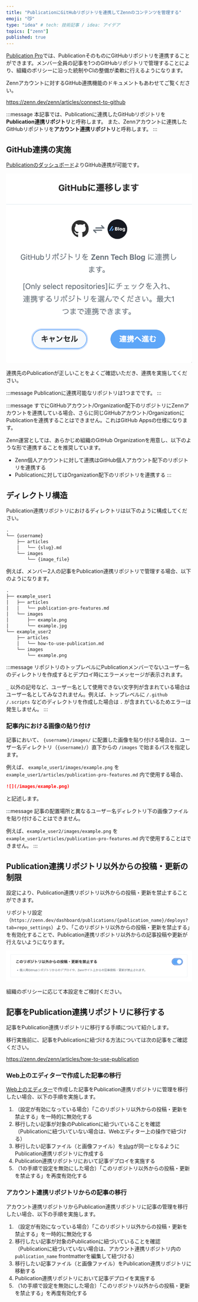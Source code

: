 ```yaml
---
title: "PublicationにGitHubリポジトリを連携してZennのコンテンツを管理する"
emoji: "😼"
type: "idea" # tech: 技術記事 / idea: アイデア
topics: ["zenn"]
published: true
---
```


[Publication Pro](https://zenn.dev/zenn/articles/publication-pro-features)では、PublicationそのものにGitHubリポジトリを連携することができます。メンバー全員の記事を1つのGitHubリポジトリで管理することにより、組織のポリシーに沿った統制やCIの整備が柔軟に行えるようになります。

Zennアカウントに対するGitHub連携機能のドキュメントもあわせてご覧ください。

https://zenn.dev/zenn/articles/connect-to-github

:::message
本記事では、Publicationに連携したGitHubリポジトリを**Publication連携リポジトリ**と呼称します。
また、Zennアカウントに連携したGitHubリポジトリを**アカウント連携リポジトリ**と呼称します。
:::

## GitHub連携の実施

[Publicationのダッシュボード](https://zenn.dev/dashboard/publications)よりGitHub連携が可能です。

![](/images/articles/publication-pro-features/publication-github-connect.png)

連携先のPublicationが正しいことをよくご確認いただき、連携を実施してください。

:::message
Publicationに連携可能なリポジトリは1つまでです。
:::

:::message
すでにGitHubアカウント/Organization配下のリポジトリにZennアカウントを連携している場合、さらに同じGitHubアカウント/OrganizationにPublicationを連携することはできません。これはGitHub Appsの仕様になります。

Zenn運営としては、あらかじめ組織のGitHub Organizationを用意し、以下のような形で連携することを推奨しています。

- Zenn個人アカウントに対して連携はGitHub個人アカウント配下のリポジトリを連携する
- Publicationに対してはOrganization配下のリポジトリを連携する
:::

## ディレクトリ構造

Publication連携リポジトリにおけるディレクトリは以下のように構成してください。

```tree
.
└── {username}
    ├── articles
    │   └── {slug}.md
    └── images
        └── {image_file}
```

例えば、メンバー2人の記事をPublication連携リポジトリで管理する場合、以下のようになります。

```tree
.
├── example_user1
│   ├── articles
│   │   └── publication-pro-features.md
│   └── images
│       ├── example.png
│       └── example.jpg
└── example_user2
    ├── articles
    │   └── how-to-use-publication.md
    └── images
        └── example.png
```

:::message
リポジトリのトップレベルにPublicationメンバーでないユーザー名のディレクトリを作成するとデプロイ時にエラーメッセージが表示されます。

`_` 以外の記号など、ユーザー名として使用できない文字列が含まれている場合はユーザー名としてみなされません。例えば、トップレベルに `/.github` `/.scripts` などのディレクトリを作成した場合は `.` が含まれているためエラーは発生しません。
:::

### 記事内における画像の貼り付け

記事において、 `{username}/images/` に配置した画像を貼り付ける場合は、ユーザー名ディレクトリ（`{username}/`）直下からの `/images` で始まるパスを指定します。

例えば、 `example_user1/images/example.png` を `example_user1/articles/publication-pro-features.md` 内で使用する場合、

```md
![](/images/example.png)
```

と記述します。

:::message
記事の配置場所と異なるユーザー名ディレクトリ下の画像ファイルを貼り付けることはできません。

例えば、`example_user2/images/example.png` を `example_user1/articles/publication-pro-features.md` 内で使用することはできません。
:::

## Publication連携リポジトリ以外からの投稿・更新の制限

設定により、Publication連携リポジトリ以外からの投稿・更新を禁止することができます。

リポジトリ設定（`https://zenn.dev/dashboard/publications/{publication_name}/deploys?tab=repo_settings`）より、「このリポジトリ以外からの投稿・更新を禁止する」を有効化することで、Publication連携リポジトリ以外からの記事投稿や更新が行えないようになります。

![](/images/articles/publication-pro-features/publication-github-repository-enforced.png)

組織のポリシーに応じて本設定をご検討ください。

## 記事をPublication連携リポジトリに移行する

記事をPublication連携リポジトリに移行する手順について紹介します。

移行実施前に、記事をPublicationに紐づける方法については次の記事をご確認ください。

https://zenn.dev/zenn/articles/how-to-use-publication

### Web上のエディターで作成した記事の移行

[Web上のエディター](https://zenn.dev/zenn/articles/editor-guide)で作成した記事をPublication連携リポジトリに管理を移行したい場合、以下の手順を実施します。

1. （設定が有効になっている場合）「このリポジトリ以外からの投稿・更新を禁止する」を一時的に無効化する
2. 移行したい記事が対象のPublicationに紐づいていることを確認（Publicationに紐づいていない場合は、Webエディター上の操作で紐づける）
3. 移行したい記事ファイル（と画像ファイル）を[slug](https://zenn.dev/zenn/articles/what-is-slug)が同一となるようにPublication連携リポジトリに作成する
4. Publication連携リポジトリにおいて記事デプロイを実施する
5. （1の手順で設定を無効にした場合）「このリポジトリ以外からの投稿・更新を禁止する」を再度有効化する

### アカウント連携リポジトリからの記事の移行

アカウント連携リポジトリからPublication連携リポジトリに記事の管理を移行したい場合、以下の手順を実施します。

1. （設定が有効になっている場合）「このリポジトリ以外からの投稿・更新を禁止する」を一時的に無効化する
2. 移行したい記事が対象のPublicationに紐づいていることを確認（Publicationに紐づいていない場合は、アカウント連携リポジトリ内の `publication_name` frontmatterを編集して紐づける）
3. 移行したい記事ファイル（と画像ファイル）をPublication連携リポジトリに移動する
4. Publication連携リポジトリにおいて記事デプロイを実施する
5. （1の手順で設定を無効にした場合）「このリポジトリ以外からの投稿・更新を禁止する」を再度有効化する

